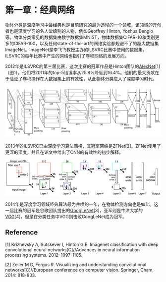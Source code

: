 # 第一章：经典网络

物体分类是深度学习中最经典也是目前研究的最为透彻的一个领域，该领域的开创者也是深度学习的名人堂级别的人物，例如Geoffrey Hinton, Yoshua Bengio等。物体分类常见的数据集由数字数据集MNIST，物体数据集CIFAR-10和类别更多的CIFAR-100，以及任何state-of-the-art的网络实验都规避不了的超大数据集ImageNet。ImageNet是李飞飞教授主办的ILSVRC比赛中使用的数据集，ILSVRC的每年比赛中产生的网络也指引了卷积网络的发展方向。

2012年是ILSVRC的第三届比赛，这次比赛的冠军作品是Hinton团队的[AlexNet](https://senliuy.gitbooks.io/advanced-deep-learning/content/di-yi-zhang-ff1a-jing-dian-wang-luo/imagenet-classification-with-deep-convolutional-neural-networks.html)\[1\]（图1），他们将2011年的top-5错误率从25.8%降低到16.4%。他们的最大贡献在于验证了卷积操作在大数据集上的有效性，从此物体分类进入了深度学习时代。

![](/assets/AlexNet_3.png)

2013年的ILSVRC已由深度学习算法霸榜，其冠军网络是ZFNet\[2\]。ZFNet使用了更深的深度，并且在论文中给出了CNN的有效性的初步解释。

![](/assets/ZFNet_1.png)

2014年是深度学习领域经典算法最为井喷的一年，在物体检测方向也是如此。这一届比赛的冠军是谷歌团队提出的[GoogLeNet](https://senliuy.gitbooks.io/advanced-deep-learning/content/di-yi-zhang-ff1a-jing-dian-wang-luo/going-deeper-with-convolutions.html)[3]，亚军则是牛津大学的[VGG](https://senliuy.gitbooks.io/advanced-deep-learning/content/di-yi-zhang-ff1a-jing-dian-wang-luo/very-deep-convolutional-networks-for-large-scale-image-recognition.html)[4]，但是在分类任务中VGG则击败GoogLeNet成为冠军。


## Reference

\[1\] Krizhevsky A, Sutskever I, Hinton G E. Imagenet classification with deep convolutional neural networks\[C\]//Advances in neural information processing systems. 2012: 1097-1105.

\[2\] Zeiler M D, Fergus R. Visualizing and understanding convolutional networks\[C\]//European conference on computer vision. Springer, Cham, 2014: 818-833.


